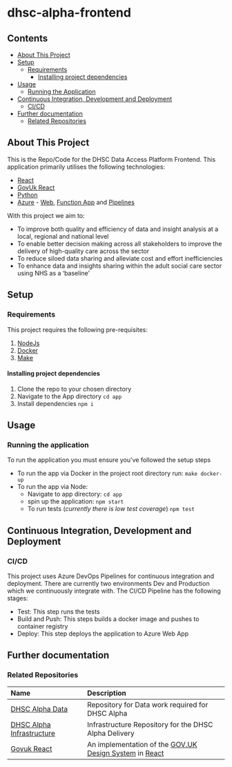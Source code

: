 # dhsc-alpha-frontend

## Contents

- [About This Project](#about-this-project)
- [Setup](#setup)
  - [Requirements](#requirements)
    - [Installing project dependencies](#installing-project-dependencies)
- [Usage](#usage)
  - [Running the Application](#running-the-application)
- [Continuous Integration, Development and Deployment](#continuous-integration-development-and-deployment)
  - [CI/CD](#cicd)
- [Further documentation](#further-documentation)
  - [Related Repositories](#related-repositories)

## About This Project

This is the Repo/Code for the DHSC Data Access Platform Frontend. This application primarily utilises the following technologies:

- [React](https://react.dev/)
- [GovUk React](https://govuk-react.github.io/govuk-react/?path=/docs/welcome--docs)
- [Python](https://www.python.org/)
- [Azure](https://azure.microsoft.com/en-gb) - [Web](https://azure.microsoft.com/en-gb/products/app-service/web), [Function App](https://learn.microsoft.com/en-us/azure/azure-functions/functions-overview?pivots=programming-language-csharp) and [Pipelines](https://azure.microsoft.com/en-us/products/devops/pipelines)

With this project we aim to:

- To improve both quality and efficiency of data and insight analysis at a local, regional and national level
- To enable better decision making across all stakeholders to improve the delivery of high-quality care across the sector
- To reduce siloed data sharing and alleviate cost and effort inefficiencies
- To enhance data and insights sharing within the adult social care sector using NHS as a ‘baseline’

## Setup

### Requirements

This project requires the following pre-requisites:

1. [NodeJs](https://nodejs.org/en)
2. [Docker](https://www.docker.com/)
3. [Make](https://makefiletutorial.com/)

#### Installing project dependencies

1. Clone the repo to your chosen directory
2. Navigate to the App directory `cd app`
3. Install dependencies `npm i`

## Usage

### Running the application

To run the application you must ensure you've followed the setup steps

- To run the app via Docker in the project root directory run: `make docker-up`
- To run the app via Node:
  - Navigate to app directory: `cd app`
  - spin up the application: `npm start`
  - To run tests (_currently there is low test coverage_) `npm test`

## Continuous Integration, Development and Deployment

### CI/CD

This project uses Azure DevOps Pipelines for continuous integration and deployment. There are currently two environments Dev and Production which we continuously integrate with. The CI/CD Pipeline has the following stages:

- Test: This step runs the tests
- Build and Push: This steps builds a docker image and pushes to container registry
- Deploy: This step deploys the application to Azure Web App

## Further documentation

### Related Repositories

| Name                                                                               | Description                                                                                                                                 |
| :--------------------------------------------------------------------------------- | :------------------------------------------------------------------------------------------------------------------------------------------ |
| [DHSC Alpha Data](https://github.com/madetech/dhsc-alpha-data)                     | Repository for Data work required for DHSC Alpha                                                                                            |
| [DHSC Alpha Infrastructure](https://github.com/madetech/dhsc-alpha-infrastructure) | Infrastructure Repository for the DHSC Alpha Delivery                                                                                       |
| [Govuk React](https://github.com/govuk-react/govuk-react?tab=readme-ov-file)       | An implementation of the [GOV.UK Design System](https://govuk-design-system-production.cloudapps.digital/) in [React](https://reactjs.org/) |
